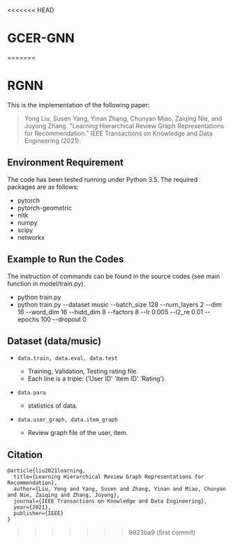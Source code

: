 <<<<<<< HEAD
# GCER-GNN
=======
# RGNN
This is the implementation of the following paper:
> Yong Liu, Susen Yang, Yinan Zhang, Chunyan Miao, Zaiqing Nie, and Juyong Zhang. "Learning Hierarchical Review Graph Representations for Recommendation." IEEE Transactions on Knowledge and Data Engineering (2021).

## Environment Requirement
The code has been tested running under Python 3.5. The required packages are as follows:
* pytorch
* pytorch-geometric
* nltk
* numpy
* scipy
* networkx

## Example to Run the Codes
The instruction of commands can be found in the source codes (see main function in model/train.py).
* python train.py
* python train.py --dataset music --batch_size 128 --num_layers 2 --dim 16 --word_dim 16 --hidd_dim 8 --factors 8 --lr 0.005 --l2_re 0.01 --epochs 100 --dropout 0

## Dataset (data/music)
* `data.train, data.eval, data.test`
  * Training, Validation, Testing rating file.
  * Each line is a triple: ('User ID'  'Item ID'  'Rating').

* `data.para`
  * statistics of data.

* `data.user_graph, data.item_graph`
  * Review graph file of the user, item.

## Citation
```
@article{liu2021learning,
  title={Learning Hierarchical Review Graph Representations for Recommendation},
  author={Liu, Yong and Yang, Susen and Zhang, Yinan and Miao, Chunyan and Nie, Zaiqing and Zhang, Juyong},
  journal={IEEE Transactions on Knowledge and Data Engineering},
  year={2021},
  publisher={IEEE}
}
```
>>>>>>> 9923ba9 (first commit)
